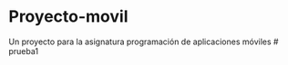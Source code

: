 # Proyecto-movil
Un proyecto para la asignatura programación de aplicaciones móviles 
#   p r u e b a 1  
 